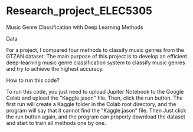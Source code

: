# Research_project_ELEC5305
Music Genre Classification with Deep Learning Methods

Data

For a project, I compared four methods to classify music genres from the GTZAN dataset. The main purpose of this project is to develop an efficient deep-learning music genre classification system to classify music genres and try to achieve the highest accuracy.

How to run this code?

To run this code, you just need to upload Jupiter Notebook to the Google Colab and upload the "Kaggle.jason" file. Then, click the run button. The first run will create a Kaggle folder in the Colab root directory, and the program will say that it cannot find the "Kaggle.jason" file. Then Just click the run button again, and the program can properly download the dataset and start to train all methods one by one. 
